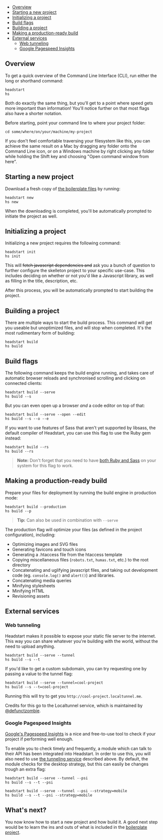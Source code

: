 - [Overview](#overview)
- [Starting a new project](#starting-a-new-project)
- [Initializing a project](#initializing-a-project)
- [Build flags](#build-flags)
- [Building a project](#building-a-project)
- [Making a production-ready build](#making-a-production-ready-build)
- [External services](#external-services)
  - [Web tunneling](#web-tunneling)
  - [Google Pagespeed Insights](#google-pagespeed-insights)

## Overview

To get a quick overview of the Command Line Interface (CLI), run either the long or shorthand command:

````
headstart
hs
````

Both do exactly the same thing, but you'll get to a point where speed gets more important than information! You'll notice further on that most flags also have a shorter notation.

Before starting, point your command line to where your project folder:

````
cd some/where/on/your/machine/my-project
````

If you don't feel comfortable traversing your filesystem like this, you can achieve the same result on a Mac by dragging any folder onto the Command Line icon, or on a Windows machine by right clicking any folder while holding the Shift key and choosing "Open command window from here".

## Starting a new project

Download a fresh copy of [the boilerplate files][boilerplate-url] by running:

````
headstart new
hs new
````

When the downloading is completed, you'll be automatically prompted to initiate the project as well.

## Initializing a project

Initializing a new project requires the following command:

````
headstart init
hs init
````

This will ~~fetch javascript dependencies and~~ ask you a bunch of question to further configure the skelleton project to your specific use-case. This includes deciding on whether or not you'd like a Javascript library, as well as filling in the title, description, etc.

After this process, you will be automatically prompted to start building the project.

## Building a project

There are multiple ways to start the build process. This command will get you useable but unoptimized files, and will stop when completed. It's the most rudimentary form of building:

````
headstart build
hs build
````

## Build flags

The following command keeps the build engine running, and takes care of automatic browser reloads and synchronised scrolling and clicking on connected clients:

````
headstart build --serve
hs build --s
````

But you can even open up a browser *and* a code editor on top of that:

````
headstart build --serve --open --edit
hs build --s --o --e
````

If you want to use features of Sass that aren't yet supported by libsass, the default compiler of Headstart, you can use this flag to use the Ruby gem instead:

````
headstart build --rs
hs build --rs
````

> **Note:** Don't forget that you need to have [both Ruby and Sass](getting-started.md#ruby-and-sass) on your system for this flag to work.

## Making a production-ready build

Prepare your files for deployment by running the build engine in production mode:

````
headstart build --production
hs build --p
````

> **Tip:** Can also be used in combination with `--serve`

The production flag will optimize your files (as defined in the project configuration), including:

- Optimizing images and SVG files
- Generating favicons and touch icons
- Generating a .htaccess file from the htaccess template
- Copying miscellaneous files (`robots.txt`, `humas.txt`, etc.) to the root directory
- Concatenating and uglifying javascript files, and taking out development code (eg. `console.log()` and `alert()`) and libraries.
- Concatenating media queries
- Minifying stylesheets
- Minifying HTML
- Revisioning assets

## External services

### Web tunneling

Headstart makes it possible to expose your static file server to the internet. This way you can share whatever you're building with the world, without the need to upload anything.

````
headstart build --serve --tunnel
hs build --s --t
````

If you'd like to get a custom subdomain, you can try requesting one by passing a value to the tunnel flag:

````
headstart build --serve --tunnel=cool-project
hs build --s --t=cool-project
````

Running this will try to get you `http://cool-project.localtunnel.me`.

Credits for this go to the Localtunnel service, which is maintained by [@defunctzombie][localtunnel-twitter].

### Google Pagespeed Insights

[Google's Pagespeed Insights](gpi-url) is a nice and free-to-use tool to check if your project if performing well enough.

To enable you to check timely and frequently, a module which can talk to their API has been integrated into Headstart. In order to use this, you will also need to use [the tunneling service](#web-tunneling) described above. By default, the module checks for the desktop strategy, but this can easily be changes trough an extra flag:

````
headstart build --serve --tunnel --psi
hs build --s --t --psi

headstart build --serve --tunnel --psi --strategy=mobile
hs build --s --t --psi --strategy=mobile
````

[boilerplate-url]: https://github.com/flovan/headstart-boilerplate
[localtunnel-twitter]: https://twitter.com/defunctzombie
[gpi-link]: https://developers.google.com/speed/pagespeed/insights/

## What's next?

You now know how to start a new project and how build it. A good next step would be to learn the ins and outs of what is included in the [boilerplate project](boilerplate.md).